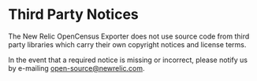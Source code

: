 # Third Party Notices

The New Relic OpenCensus Exporter does not use source code from third party libraries
which carry their own copyright notices and license terms. 

In the event that a required notice is missing or incorrect, please
notify us by e-mailing open-source@newrelic.com.